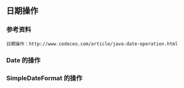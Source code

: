 ## 日期操作
### 参考资料
    日期操作：http://www.codeceo.com/article/java-date-operation.html
### Date 的操作
    
### SimpleDateFormat 的操作
    
